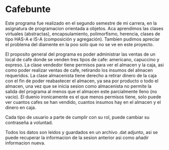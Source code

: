 # Cafebunte

Este programa fue realizado en el segundo semestre de mi carrera, en 
la asignatura de programacion orientada a objetos. Aca aprendimos las
clases virtuales (abstractas), encapsulamiento, polimorfismo, herencia,
clases de tipo HAS-A e IS-A (composición y agregación). Tambien pudimos
apreciar el problema del diamente en la poo solo que no se ve en este 
proyecto.

El proposito general del programa es poder administrar las ventas de un
local de cafe donde se venden tres tipos de cafe: americano, capuccino y
expreso. La clase vendedor tiene permisos para ver el almacen y la caja, asi como poder realizar ventas de cafe, retirando los insumos del almacen
requeridos. La clase almacenista tiene derecho a retirar dinero de la caja con el fin de poder reabastecer el almacen, ya sea por producto o todo el almacen, una vez que se inicia sesion como almacenista no permite la salida del programa al menos que el almacen este parcialmente lleno (no vacio). El duenio ironicamente es el que menos permisos tiene, solo puede ver cuantos cafes se han vendido, cuantos insumos hay en el almacen y el dinero en caja.

Cada tipo de usuario a parte de cumplir con su rol, puede cambiar su contraseña a voluntad.

Todos los datos son leidos y guardados en un archivo .dat adjunto, asi se puede recuperar la informacion de la sesion anterior asi como añadir informacion nueva.